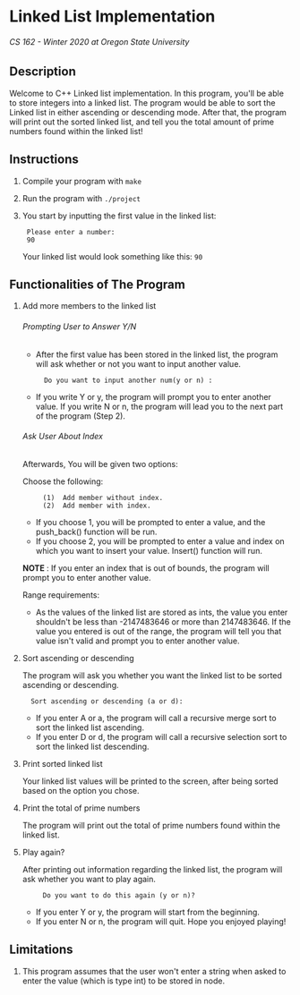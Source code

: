 # Linked List Implementation 
###### CS 162 - Winter 2020 at Oregon State University

## Description 

Welcome to C++ Linked list implementation. In this program, you'll be able to
store integers into a linked list. The program would be able to sort the Linked
list in either ascending or descending mode. After that, the program will print
out the sorted linked list, and tell you the total amount of prime numbers
found within the linked list!

## Instructions 
1. Compile your program with 
	```make```
2. Run the program with 
	```./project```
3. You start by inputting the first value in the linked list:

		Please enter a number:
		90

	 Your linked list would look something like this:
	 `90`


## Functionalities of The Program 

1. Add more members to the linked list
	
	###### Prompting User to Answer Y/N
	- After the first value has been stored in the linked list, the program
	will ask whether or not you want to input another value.

			Do you want to input another num(y or n) :

	- If you write Y or y, the program will prompt you to enter another value. If you write N or n, the program will lead you to the next part of the
	program (Step 2).
	
	###### Ask User About Index 

	Afterwards, You will be given two options: 

	Choose the following: 
	
			(1)  Add member without index. 
			(2)  Add member with index. 

	- If you choose 1, you will be prompted to enter a value, and the push_back() function will be run. 
	- If you choose 2, you will be prompted to enter a value and index on which you want
	to insert your value. Insert() function will run.

	**NOTE** : 
	    If you enter an index that is out of bounds, the program will prompt you to 
	    enter another value.

	Range requirements:
	- As the values of the linked list are stored as ints, the value you
	enter shouldn't be less than -2147483646 or more than 2147483646. If the
	value you entered is out of the range, the program will tell you that
	value isn't valid and prompt you to enter another value.


2. Sort ascending or descending

	 The program will ask you whether you want the linked list to be sorted ascending or descending.

		 Sort ascending or descending (a or d):

	 - If you enter A or a, the program will call a recursive merge sort to sort the linked list ascending.
	 - If you enter D or d, the program will call a recursive selection sort to sort the linked list descending.

3. Print sorted linked list

	Your linked list values will be printed to the screen, after being sorted based on the option you chose.

4. Print the total of prime numbers

	The program will print out the total of prime numbers found within the linked list.

5. Play again?

	After printing out information regarding the linked list, the program will ask whether you want to play again.

			Do you want to do this again (y or n)?

	- If you enter Y or y, the program will start from the beginning.
	- If you enter N or n, the program will quit. Hope you enjoyed playing!


## Limitations

 1. This program assumes that the user won't enter a string when asked to enter
    the value (which is type int) to be stored in node. 
